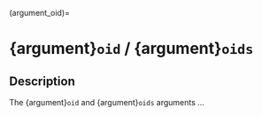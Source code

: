 (argument_oid)=

# {argument}`oid` / {argument}`oids`

## Description

The {argument}`oid` and {argument}`oids` arguments ...
